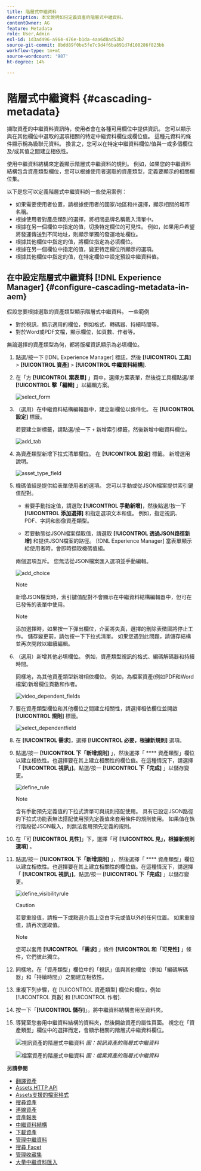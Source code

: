 ```yaml
---
title: 階層式中繼資料
description: 本文說明如何定義資產的階層式中繼資料。
contentOwner: AG
feature: Metadata
role: User,Admin
exl-id: 1d3ad496-a964-476e-b1da-4aa6d8ad53b7
source-git-commit: 8bdd89f0be5fe7c9d4f6ba891d7d108286f823bb
workflow-type: tm+mt
source-wordcount: '987'
ht-degree: 14%

---
```


# 階層式中繼資料 {#cascading-metadata}

擷取資產的中繼資料資訊時，使用者會在各種可用欄位中提供資訊。 您可以顯示與在其他欄位中選取的選項相關的特定中繼資料欄位或欄位值。 這種元資料的條件顯示稱為級聯元資料。 換言之，您可以在特定中繼資料欄位/值與一或多個欄位及/或其值之間建立相依性。

使用中繼資料結構來定義顯示階層式中繼資料的規則。 例如，如果您的中繼資料結構包含資產類型欄位，您可以根據使用者選取的資產類型，定義要顯示的相關欄位集。

以下是您可以定義階層式中繼資料的一些使用案例：

* 如果需要使用者位置，請根據使用者的國家/地區和州選擇，顯示相關的城市名稱。
* 根據使用者對產品類別的選擇，將相關品牌名稱載入清單中。
* 根據在另一個欄位中指定的值，切換特定欄位的可見性。 例如，如果用戶希望將發運傳送到不同地址，則顯示單獨的發運地址欄位。
* 根據其他欄位中指定的值，將欄位指定為必填欄位。
* 根據在另一個欄位中指定的值，變更特定欄位所顯示的選項。
* 根據其他欄位中指定的值，在特定欄位中設定預設中繼資料值。

## 在中設定階層式中繼資料 [!DNL Experience Manager] {#configure-cascading-metadata-in-aem}

假設您要根據選取的資產類型顯示階層式中繼資料。 一些範例

* 對於視訊，顯示適用的欄位，例如格式、轉碼器、持續時間等。
* 對於Word或PDF文檔，顯示欄位，如頁數、作者等。

無論選擇的資產類型為何，都將版權資訊顯示為必填欄位。

1. 點選/按一下 [!DNL Experience Manager] 標誌，然後 **[!UICONTROL 工具]** > **[!UICONTROL 資產]** > **[!UICONTROL 中繼資料結構]**.
1. 在「方 **[!UICONTROL 案表單]** 」頁中，選擇方案表單，然後從工具欄點選/單 **[!UICONTROL 擊「編輯]** 」以編輯方案。

   ![select_form](assets/select_form.png)

1. （選用）在中繼資料結構編輯器中，建立新欄位以條件化。 在 **[!UICONTROL 設定]** 標籤。

   若要建立新標籤，請點選/按一下 `+` 新增索引標籤，然後新增中繼資料欄位。

   ![add_tab](assets/add_tab.png)

1. 為資產類型新增下拉式清單欄位。 在 **[!UICONTROL 設定]** 標籤。 新增選用說明。

   ![asset_type_field](assets/asset_type_field.png)

1. 機碼值組是提供給表單使用者的選項。 您可以手動或從JSON檔案提供索引鍵值配對。

   * 若要手動指定值，請選取 **[!UICONTROL 手動新增]**，然後點選/按一下 **[!UICONTROL 添加選擇]** 和指定選項文本和值。 例如，指定視訊、PDF、字詞和影像資產類型。

   * 若要動態從JSON檔案擷取值，請選取 **[!UICONTROL 透過JSON路徑新增]** 和提供JSON檔案的路徑。 [!DNL Experience Manager] 當表單顯示給使用者時，會即時擷取機碼值組。

   兩個選項互斥。 您無法從JSON檔案匯入選項並手動編輯。

   ![add_choice](assets/add_choice.png)

   >[!NOTE]
   >
   >新增JSON檔案時，索引鍵值配對不會顯示在中繼資料結構編輯器中，但可在已發佈的表單中使用。

   >[!NOTE]
   >
   >添加選擇時，如果按一下彈出欄位，介面將失真，選擇的刪除表徵圖將停止工作。 儲存變更前，請勿按一下下拉式清單。 如果您遇到此問題，請儲存結構並再次開啟以繼續編輯。

1. （選用）新增其他必填欄位。 例如，資產類型視訊的格式、編碼解碼器和持續時間。

   同樣地，為其他資產類型新增相依欄位。 例如，為檔案資產(例如PDF和Word檔案)新增欄位頁數和作者。

   ![video_dependent_fields](assets/video_dependent_fields.png)

1. 要在資產類型欄位和其他欄位之間建立相關性，請選擇相依欄位並開啟 **[!UICONTROL 規則]** 標籤。

   ![select_dependentfield](assets/select_dependentfield.png)

1. 在 **[!UICONTROL 需求]**，選擇 **[!UICONTROL 必要，根據新規則]** 選項。
1. 點選/按一 **[!UICONTROL 下「新增規則]** 」，然後選擇「 **** 資產類型」欄位以建立相依性。也選擇要在其上建立相關性的欄位值。在這種情況下，請選擇「 **[!UICONTROL 視訊」]**。點選/按一 **[!UICONTROL 下「完成]** 」以儲存變更。

   ![define_rule](assets/define_rule.png)

   >[!NOTE]
   >
   >含有手動預先定義值的下拉式清單可與規則搭配使用。 具有已設定JSON路徑的下拉式功能表無法搭配使用預先定義值來套用條件的規則使用。 如果值在執行階段從JSON載入，則無法套用預先定義的規則。

1. 在「可 **[!UICONTROL 見性]**」下，選擇「可 **[!UICONTROL 見」，根據新規則選項]** 。

1. 點選/按一 **[!UICONTROL 下「新增規則]** 」，然後選擇「 **** 資產類型」欄位以建立相依性。也選擇要在其上建立相關性的欄位值。在這種情況下，請選擇「 **[!UICONTROL 視訊」]**。點選/按一 **[!UICONTROL 下「完成]** 」以儲存變更。

   ![define_visibilityrule](assets/define_visibilityrule.png)

   >[!CAUTION]
   >
   >若要重設值，請按一下或點選介面上空白字元或值以外的任何位置。 如果重設值，請再次選取值。

   >[!NOTE]
   >
   >您可以套用 **[!UICONTROL 「需求]** 」條件 **[!UICONTROL 和「可見性]** 」條件，它們彼此獨立。

1. 同樣地，在「資產類型」欄位中的「視訊」值與其他欄位（例如「編碼解碼器」和「持續時間」）之間建立相依性。
1. 重複下列步驟，在 [!UICONTROL 資產類型] 欄位和欄位，例如 [!UICONTROL 頁數] 和 [!UICONTROL 作者].
1. 按一下「**[!UICONTROL 儲存]**」。將中繼資料結構套用至資料夾。

1. 導覽至您套用中繼資料結構的資料夾，然後開啟資產的屬性頁面。 視您在「資產類型」欄位中的選擇而定，會顯示相關的階層式中繼資料欄位。

   ![視訊資產的階層式中繼資料](assets/video_asset.png)
   *圖：視訊資產的階層式中繼資料*

   ![檔案資產的階層式中繼資料](assets/doc_type_fields.png)
   *圖：檔案資產的階層式中繼資料*

**另請參閱**

* [翻譯資產](translate-assets.md)
* [Assets HTTP API](mac-api-assets.md)
* [Assets支援的檔案格式](file-format-support.md)
* [搜尋資產](search-assets.md)
* [連線資產](use-assets-across-connected-assets-instances.md)
* [資產報表](asset-reports.md)
* [中繼資料結構](metadata-schemas.md)
* [下載資產](download-assets-from-aem.md)
* [管理中繼資料](manage-metadata.md)
* [搜尋 Facet](search-facets.md)
* [管理收藏集](manage-collections.md)
* [大量中繼資料匯入](metadata-import-export.md)
